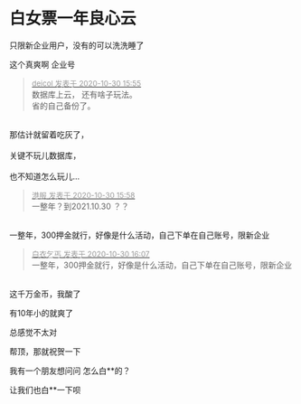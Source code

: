 # 白女票一年良心云


只限新企业用户，没有的可以洗洗睡了

这个真爽啊 企业号

<div class="quote"><blockquote><font size="2"><a href="https://www.hostloc.com/forum.php?mod=redirect&amp;goto=findpost&amp;pid=9375629&amp;ptid=760278" target="_blank"><font color="#999999">deicol 发表于 2020-10-30 15:55</font></a></font><br />
数据库上云， 还有啥子玩法。<br />
省的自己备份了。</blockquote></div><br />
那估计就留着吃灰了，<br />
<br />
关键不玩儿数据库，<br />
<br />
也不知道怎么玩儿...<img src="static/image/smiley/yct/016.gif" smilieid="51" border="0" alt="" />

<div class="quote"><blockquote><font size="2"><a href="https://www.hostloc.com/forum.php?mod=redirect&amp;goto=findpost&amp;pid=9375656&amp;ptid=760278" target="_blank"><font color="#999999">港服 发表于 2020-10-30 15:58</font></a></font><br />
一整年？到2021.10.30 ？？</blockquote></div><br />
一整年，300押金就行，好像是什么活动，自己下单在自己账号，限新企业

<div class="quote"><blockquote><font size="2"><a href="https://www.hostloc.com/forum.php?mod=redirect&amp;goto=findpost&amp;pid=9375716&amp;ptid=760278" target="_blank"><font color="#999999">白衣乞丐 发表于 2020-10-30 16:07</font></a></font><br />
一整年，300押金就行，好像是什么活动，自己下单在自己账号，限新企业</blockquote></div><br />
这千万金币，我酸了

有10年小的就爽了

总感觉不太对

帮顶，那就祝贺一下

我有一个朋友想问问 怎么白**的？<img src="static/image/smiley/default/lol.gif" smilieid="12" border="0" alt="" />

让我们也白**一下呗
